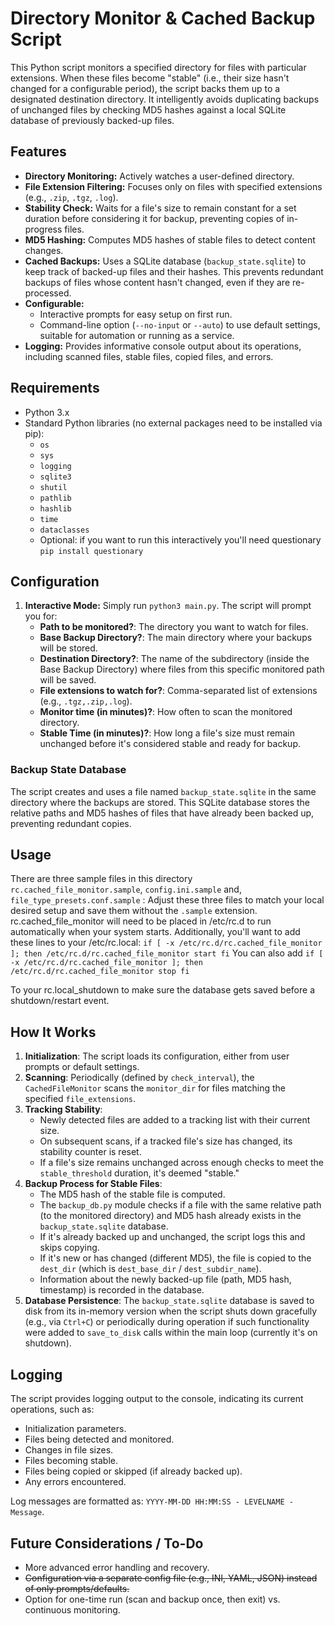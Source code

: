 # Directory Monitor & Cached Backup Script

This Python script monitors a specified directory for files with particular extensions. When these files become "stable" (i.e., their size hasn't changed for a configurable period), the script backs them up to a designated destination directory. It intelligently avoids duplicating backups of unchanged files by checking MD5 hashes against a local SQLite database of previously backed-up files.

## Features

* **Directory Monitoring:** Actively watches a user-defined directory.
* **File Extension Filtering:** Focuses only on files with specified extensions (e.g., `.zip`, `.tgz`, `.log`).
* **Stability Check:** Waits for a file's size to remain constant for a set duration before considering it for backup, preventing copies of in-progress files.
* **MD5 Hashing:** Computes MD5 hashes of stable files to detect content changes.
* **Cached Backups:** Uses a SQLite database (`backup_state.sqlite`) to keep track of backed-up files and their hashes. This prevents redundant backups of files whose content hasn't changed, even if they are re-processed.
* **Configurable:**
    * Interactive prompts for easy setup on first run.
    * Command-line option (`--no-input` or `--auto`) to use default settings, suitable for automation or running as a service.
* **Logging:** Provides informative console output about its operations, including scanned files, stable files, copied files, and errors.

## Requirements

* Python 3.x
* Standard Python libraries (no external packages need to be installed via pip):
    * `os`
    * `sys`
    * `logging`
    * `sqlite3`
    * `shutil`
    * `pathlib`
    * `hashlib`
    * `time`
    * `dataclasses`
    * Optional: if you want to run this interactively you'll need questionary `pip install questionary`
## Configuration
1.  **Interactive Mode:**
    Simply run `python3 main.py`. The script will prompt you for:
    * **Path to be monitored?**: The directory you want to watch for files.
    * **Base Backup Directory?**: The main directory where your backups will be stored.
    * **Destination Directory?**: The name of the subdirectory (inside the Base Backup Directory) where files from this specific monitored path will be saved.
    * **File extensions to watch for?**: Comma-separated list of extensions (e.g., `.tgz,.zip,.log`).
    * **Monitor time (in minutes)?**: How often to scan the monitored directory.
    * **Stable Time (in minutes)?**: How long a file's size must remain unchanged before it's considered stable and ready for backup.

### Backup State Database

The script creates and uses a file named `backup_state.sqlite` in the same directory where the backups are stored. This SQLite database stores the relative paths and MD5 hashes of files that have already been backed up, preventing redundant copies.

## Usage

There are three sample files in this directory `rc.cached_file_monitor.sample`, `config.ini.sample` and, `file_type_presets.conf.sample` : Adjust these three files to match your local desired setup and save them without the `.sample` extension.
rc.cached_file_monitor will need to be placed in /etc/rc.d to run automatically when your system starts. Additionally, you'll want to add these lines to your /etc/rc.local:
        ```
        if [ -x /etc/rc.d/rc.cached_file_monitor ]; then
            /etc/rc.d/rc.cached_file_monitor start
        fi
        ```
You can also add
        ```
        if [ -x /etc/rc.d/rc.cached_file_monitor ]; then
            /etc/rc.d/rc.cached_file_monitor stop
        fi
        ```

To your rc.local_shutdown to make sure the database gets saved before a shutdown/restart event.

## How It Works

1.  **Initialization**: The script loads its configuration, either from user prompts or default settings.
2.  **Scanning**: Periodically (defined by `check_interval`), the `CachedFileMonitor` scans the `monitor_dir` for files matching the specified `file_extensions`.
3.  **Tracking Stability**:
    * Newly detected files are added to a tracking list with their current size.
    * On subsequent scans, if a tracked file's size has changed, its stability counter is reset.
    * If a file's size remains unchanged across enough checks to meet the `stable_threshold` duration, it's deemed "stable."
4.  **Backup Process for Stable Files**:
    * The MD5 hash of the stable file is computed.
    * The `backup_db.py` module checks if a file with the same relative path (to the monitored directory) and MD5 hash already exists in the `backup_state.sqlite` database.
    * If it's already backed up and unchanged, the script logs this and skips copying.
    * If it's new or has changed (different MD5), the file is copied to the `dest_dir` (which is `dest_base_dir` / `dest_subdir_name`).
    * Information about the newly backed-up file (path, MD5 hash, timestamp) is recorded in the database.
5.  **Database Persistence**: The `backup_state.sqlite` database is saved to disk from its in-memory version when the script shuts down gracefully (e.g., via `Ctrl+C`) or periodically during operation if such functionality were added to `save_to_disk` calls within the main loop (currently it's on shutdown).

## Logging

The script provides logging output to the console, indicating its current operations, such as:
* Initialization parameters.
* Files being detected and monitored.
* Changes in file sizes.
* Files becoming stable.
* Files being copied or skipped (if already backed up).
* Any errors encountered.

Log messages are formatted as: `YYYY-MM-DD HH:MM:SS - LEVELNAME - Message`.

## Future Considerations / To-Do

* More advanced error handling and recovery.
* ~~Configuration via a separate config file (e.g., INI, YAML, JSON) instead of only prompts/defaults.~~
* Option for one-time run (scan and backup once, then exit) vs. continuous monitoring.
